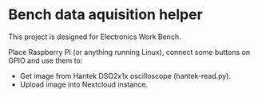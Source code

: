 # Bench data aquisition helper

This project is designed for Electronics Work Bench.

Place Raspberry PI (or anything running Linux), connect some buttons on GPIO and use them to:
* Get image from Hantek DSO2x1x oscilloscope (hantek-read.py).
* Upload image into Nextcloud instance.
